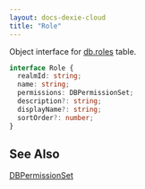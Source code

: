 ```yaml
---
layout: docs-dexie-cloud
title: "Role"
---
```


Object interface for [db.roles](db.roles) table.

```ts
interface Role {
  realmId: string;
  name: string;
  permissions: DBPermissionSet;
  description?: string;
  displayName?: string;
  sortOrder?: number;
}
```

## See Also

[DBPermissionSet](DBPermissionSet)
